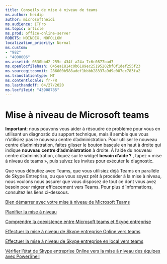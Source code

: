 ```yaml
---
title: Conseils de mise à niveau de teams
ms.author: heidip
author: microsoftheidi
ms.audience: ITPro
ms.topic: article
ms.prod: office-online-server
ROBOTS: NOINDEX, NOFOLLOW
localization_priority: Normal
ms.custom:
- "982"
- "4000006"
ms.assetid: 0530bbd2-255c-434f-a24a-7c6c0877bad7
ms.openlocfilehash: 045ea1814c0b6189ec25195202bf0f1def255f23
ms.sourcegitcommit: 286000b588adef1bbbb28337a9d9e087ec783fa2
ms.translationtype: MT
ms.contentlocale: fr-FR
ms.lasthandoff: 04/27/2020
ms.locfileid: "43908785"
---
```

# <a name="microsoft-teams-upgrade"></a>Mise à niveau de Microsoft teams

**Important**: nous pouvons vous aider à résoudre ce problème pour vous en utilisant un diagnostic du support technique, mais il semble que vous n’utilisiez pas le nouveau centre d’administration. Pour utiliser le nouveau centre d’administration, faites glisser le bouton bascule en haut à droite qui indique **nouveau centre d’administration** à droite. À l’aide du nouveau centre d’administration, cliquez sur le widget **besoin d’aide ?** , tapez « mise à niveau de teams », puis suivez les invites pour exécuter le diagnostic.

Que vous débutiez avec Teams, que vous utilisiez déjà Teams en parallèle de Skype Entreprise, ou que vous soyez prêt à procéder à la mise à niveau, nous voulons nous assurer que vous disposez de tout ce dont vous avez besoin pour migrer efficacement vers Teams. Pour plus d’informations, consultez les liens ci-dessous.

[Bien démarrer avec votre mise à niveau de Microsoft Teams](https://docs.microsoft.com/MicrosoftTeams/upgrade-start-here)

[Planifier la mise à niveau](https://docs.microsoft.com/MicrosoftTeams/upgrade-plan-journey)

[Comprendre la coexistence entre Microsoft teams et Skype entreprise](https://docs.microsoft.com/MicrosoftTeams/teams-and-skypeforbusiness-coexistence-and-interoperability)

[Effectuer la mise à niveau de Skype entreprise Online vers teams](https://docs.microsoft.com/MicrosoftTeams/upgrade-to-teams-execute-skypeforbusinessonline)

[Effectuer la mise à niveau de Skype entreprise en local vers teams](https://docs.microsoft.com/MicrosoftTeams/upgrade-to-teams-execute-skypeforbusinesshybridonprem)
 
[Vérifier l’état de Skype entreprise Online vers la mise à niveau des équipes avec PowerShell](https://docs.microsoft.com/powershell/module/skype/get-csteamsupgradestatus?view=skype-ps)